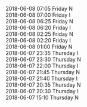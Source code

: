 2018-06-08 07:05 Friday  N  
2018-06-08 07:00 Friday  I  
2018-06-08 06:25 Friday  N  
2018-06-08 06:20 Friday  I  
2018-06-08 02:25 Friday  N  
2018-06-08 02:20 Friday  I  
2018-06-08 01:00 Friday  N  
2018-06-07 23:35 Thursday  I  
2018-06-07 23:30 Thursday  N  
2018-06-07 22:00 Thursday  I  
2018-06-07 21:45 Thursday  N  
2018-06-07 21:40 Thursday  I  
2018-06-07 20:35 Thursday  N  
2018-06-07 20:30 Thursday  I  
2018-06-07 15:10 Thursday  N  
